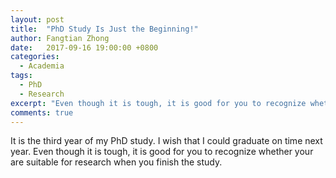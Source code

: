 ```yaml
---
layout: post
title:	"PhD Study Is Just the Beginning!"
author: Fangtian Zhong
date:	2017-09-16 19:00:00 +0800
categories:
  - Academia
tags:
  - PhD
  - Research
excerpt: "Even though it is tough, it is good for you to recognize whether your are suitable for research when you finish the study"
comments: true
---
```


It is the third year of my PhD study. I wish that I could graduate on time next year. Even though it is tough, it is good for you to recognize whether your are suitable for research when you finish the study.
